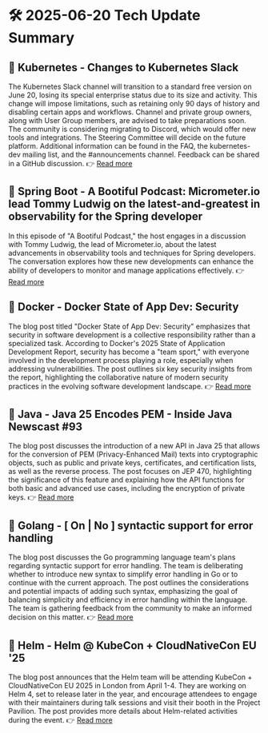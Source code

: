 # 🛠️ 2025-06-20 Tech Update Summary

## 🔹 Kubernetes - Changes to Kubernetes Slack
The Kubernetes Slack channel will transition to a standard free version on June 20, losing its special enterprise status due to its size and activity. This change will impose limitations, such as retaining only 90 days of history and disabling certain apps and workflows. Channel and private group owners, along with User Group members, are advised to take preparations soon. The community is considering migrating to Discord, which would offer new tools and integrations. The Steering Committee will decide on the future platform. Additional information can be found in the FAQ, the kubernetes-dev mailing list, and the #announcements channel. Feedback can be shared in a GitHub discussion.
👉 [Read more](https://kubernetes.io/blog/2025/06/16/changes-to-kubernetes-slack/)

## 🔹 Spring Boot - A Bootiful Podcast: Micrometer.io lead Tommy Ludwig on the latest-and-greatest in observability for the Spring developer
In this episode of "A Bootiful Podcast," the host engages in a discussion with Tommy Ludwig, the lead of Micrometer.io, about the latest advancements in observability tools and techniques for Spring developers. The conversation explores how these new developments can enhance the ability of developers to monitor and manage applications effectively.
👉 [Read more](https://spring.io/blog/2025/06/19/a-bootiful-podcast-tommy-ludwig)

## 🔹 Docker - Docker State of App Dev: Security
The blog post titled "Docker State of App Dev: Security" emphasizes that security in software development is a collective responsibility rather than a specialized task. According to Docker's 2025 State of Application Development Report, security has become a "team sport," with everyone involved in the development process playing a role, especially when addressing vulnerabilities. The post outlines six key security insights from the report, highlighting the collaborative nature of modern security practices in the evolving software development landscape.
👉 [Read more](https://www.docker.com/blog/docker-state-of-app-dev-security/)

## 🔹 Java - Java 25 Encodes PEM - Inside Java Newscast #93
The blog post discusses the introduction of a new API in Java 25 that allows for the conversion of PEM (Privacy-Enhanced Mail) texts into cryptographic objects, such as public and private keys, certificates, and certification lists, as well as the reverse process. The post focuses on JEP 470, highlighting the significance of this feature and explaining how the API functions for both basic and advanced use cases, including the encryption of private keys.
👉 [Read more](https://inside.java/2025/06/19/newscast-93/)

## 🔹 Golang - [ On | No ] syntactic support for error handling
The blog post discusses the Go programming language team's plans regarding syntactic support for error handling. The team is deliberating whether to introduce new syntax to simplify error handling in Go or to continue with the current approach. The post outlines the considerations and potential impacts of adding such syntax, emphasizing the goal of balancing simplicity and efficiency in error handling within the language. The team is gathering feedback from the community to make an informed decision on this matter.
👉 [Read more](https://go.dev/blog/error-syntax)

## 🔹 Helm - Helm @ KubeCon + CloudNativeCon EU '25
The blog post announces that the Helm team will be attending KubeCon + CloudNativeCon EU 2025 in London from April 1-4. They are working on Helm 4, set to release later in the year, and encourage attendees to engage with their maintainers during talk sessions and visit their booth in the Project Pavilion. The post provides more details about Helm-related activities during the event.
👉 [Read more](https://helm.sh/blog/helm-at-kubecon-eu-25/)

